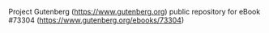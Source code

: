 Project Gutenberg (https://www.gutenberg.org) public repository for
eBook #73304 (https://www.gutenberg.org/ebooks/73304)
